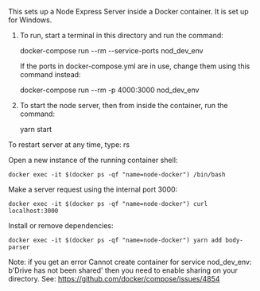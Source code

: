 This sets up a Node Express Server inside a Docker container. It is set up for Windows.

1. To run, start a terminal in this directory and run the command:

    docker-compose run --rm --service-ports nod_dev_env

    If the ports in docker-compose.yml are in use, change them using this command instead:

    docker-compose run --rm -p 4000:3000 nod_dev_env

2. To start the node server, then from inside the container, run the command:

    yarn start


To restart server at any time, type: rs


Open a new instance of the running container shell:

    docker exec -it $(docker ps -qf "name=node-docker") /bin/bash

Make a server request using the internal port 3000:

    docker exec -it $(docker ps -qf "name=node-docker") curl localhost:3000

Install or remove dependencies:

    docker exec -it $(docker ps -qf "name=node-docker") yarn add body-parser






Note: if you get an error
   Cannot create container for service nod_dev_env: b'Drive has not been shared'
then you need to enable sharing on your directory. See:
https://github.com/docker/compose/issues/4854